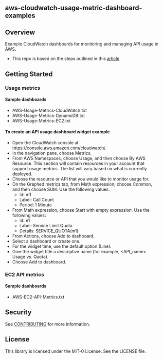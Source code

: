## aws-cloudwatch-usage-metric-dashboard-examples

## Overview
Example CloudWatch dashboards for monitoring and managing API usage in AWS.
 - This repo is based on the steps outlined in this [article](https://aws.amazon.com/blogs/mt/managing-monitoring-api-throttling-in-workloads/).

## Getting Started

### Usage metrics

#### Sample dashboards

- AWS-Usage-Metrics-CloudWatch.txt
- AWS-Usage-Metrics-DynamoDB.txt
- AWS-Usage-Metrics-EC2.txt

#### To create an API usage dashboard widget example

- Open the CloudWatch console at https://console.aws.amazon.com/cloudwatch/.
- In the navigation pane, choose Metrics.
- From AWS Namespaces, choose Usage, and then choose By AWS Resource. This section will contain resources in your account that support usage metrics. The list will vary based on what is currently deployed.
- Choose the resource or API that you would like to monitor usage for.
- On the Graphed metrics tab, from Math expression, choose Common, and then choose SUM. Use the following values:
  - Id: m1
  - Label: Call Count
  - Period: 1 Minute
- From Math expression, choose Start with empty expression. Use the following values:
  - Id: e1
  - Label: Service Limit Quota
  - Details: SERVICE_QUOTA(m1) 
- From Actions, choose Add to dashboard.
- Select a dashboard or create one.
- For the widget time, use the default option (Line).
- Give the widget title a descriptive name (for example, <API_name> Usage vs. Quota).
- Choose Add to dashboard.

### EC2 API metrics

#### Sample dashboards

- AWS-EC2-API-Metrics.txt 

## Security

See [CONTRIBUTING](CONTRIBUTING.md#security-issue-notifications) for more information.

## License

This library is licensed under the MIT-0 License. See the LICENSE file.

